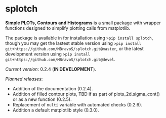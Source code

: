 # splotch
**Simple PLOTs, Contours and Histograms** is a small package with wrapper functions designed to simplify plotting calls from matplotlib.

The package is available in for installation using `>pip install splotch`, though you may get the lastest stable version using `>pip install git+https://github.com/MBravoS/splotch.git@master`, or the latest development version using `>pip install git+https://github.com/MBravoS/splotch.git@devel`.

*Current version*: 0.2.4 (**IN DEVELOPMENT**).

*Planned releases*:
* Addition of the documentation (0.2.4).
* Addition of filled contour plots, TBD if as part of plots_2d.sigma_cont() or as a new function (0.2.5).
* Replacement of `multi` variable with automated checks (0.2.6).
* Addition a default matplotlib style (0.3.0).
